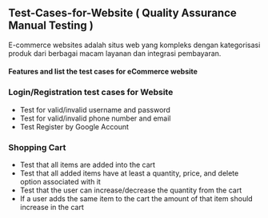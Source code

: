## Test-Cases-for-Website ( Quality Assurance Manual Testing )
E-commerce websites adalah situs web yang kompleks dengan kategorisasi produk dari berbagai macam layanan dan integrasi pembayaran.
#### Features and list the test cases for eCommerce website
### Login/Registration test cases for Website
* Test for valid/invalid username and password
* Test for valid/invalid phone number and email
* Test Register by Google Account

### Shopping Cart
* Test that all items are added into the cart
* Test that all added items have at least a quantity, price, and delete option associated with it
* Test that the user can increase/decrease the quantity from the cart
* If a user adds the same item to the cart the amount of that item should increase in the cart
